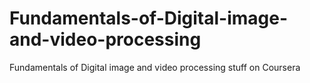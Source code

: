 # Fundamentals-of-Digital-image-and-video-processing
Fundamentals of Digital image and video processing stuff on Coursera
